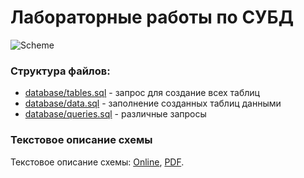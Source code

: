 # Лабораторные работы по СУБД

![Scheme](https://pp.vk.me/c837524/v837524694/18913/vj5i6KvJQOM.jpg)

### Структура файлов:
- [database/tables.sql](https://github.com/dcr30/postgres-task/blob/master/database/tables.sql) - запрос для создание всех таблиц
- [database/data.sql](https://github.com/dcr30/postgres-task/blob/master/database/data.sql) - заполнение созданных таблиц данными
- [database/queries.sql](https://github.com/dcr30/postgres-task/blob/master/database/queries.sql) - различные запросы

### Текстовое описание схемы
Текстовое описание схемы: [Online](https://github.com/dcr30/postgres-task/blob/master/description/DESCRIPTION.md), [PDF](https://raw.githubusercontent.com/dcr30/postgres-task/master/description/description.pdf).